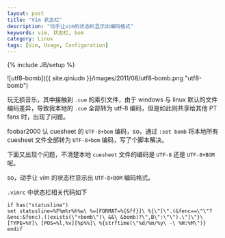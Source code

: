 ```yaml
---
layout: post
title: "Vim 状态栏"
description: "动手让vim的状态栏显示出编码格式"
keywords: vim, 状态栏, bom
category: Linux
tags: [Vim, Usage, Configuration]
---
```

{% include JB/setup %}

![utf8-bomb]({{ site.qiniudn }}/images/2011/08/utf8-bomb.png "utf8-bomb")

玩无损音乐，其中接触到 `.cue` 的索引文件，由于 windows 与 linux 默认的文件编码差异，导致我本地的 `.cue` 全部转为 utf-8 编码，但是如此则共享给其他 PT fans 时，出现了问题。

<!-- more -->
foobar2000 认 cuesheet 的 `UTF-8+bom` 编码，so，通过 `:set bomb` 将本地所有 cuesheet 文件全部转为 `UTF-8+bom` 编码，写了个脚本解决。

下面又出现个问题，不清楚本地 `cuesheet` 文件的编码是 `UTF-8` 还是 `UTF-8+BOM` 呢。

so，动手让 vim 的状态栏显示出 `UTF-8+BOM` 编码格式。

`.vimrc` 中状态栏相关代码如下

```vim
if has("statusline")
set statusline=%F%m%r%h%w\ %=[FORMAT=%{&ff}]\ %{\"[\".(&fenc==\"\"?&enc:&fenc).((exists(\"+bomb\")\ &&\ &bomb)?\",B\":\"\").\"]\"}\ [TYPE=%Y]\ [POS=%l,%v][%p%%]\ %{strftime(\"%d/%m/%y\ -\ %H:%M\")}
endif
```
